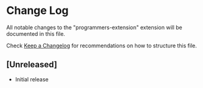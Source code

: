 # Change Log

All notable changes to the "programmers-extension" extension will be documented in this file.

Check [Keep a Changelog](http://keepachangelog.com/) for recommendations on how to structure this file.

## [Unreleased]

- Initial release